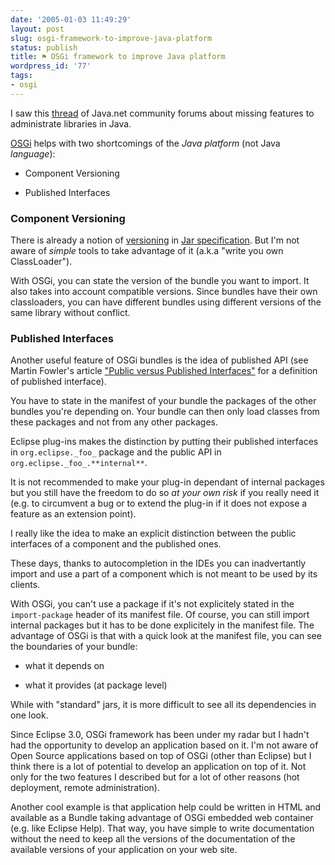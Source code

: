 ```yaml
---
date: '2005-01-03 11:49:29'
layout: post
slug: osgi-framework-to-improve-java-platform
status: publish
title: ⚑ OSGi framework to improve Java platform
wordpress_id: '77'
tags:
- osgi
---
```


I saw this [thread](http://forums.java.net/jive/thread.jspa?messageID=8987&tstart=0#8987) of Java.net community forums about missing features to administrate libraries in Java.  

[OSGi](http://www.osgi.org) helps with two shortcomings of the _Java platform_ (not Java _language_):





  
  * Component Versioning

  
  * Published Interfaces





### Component Versioning





There is already a notion of [versioning](http://java.sun.com/j2se/1.3/docs/guide/extensions/versioning.html) in [Jar specification](http://java.sun.com/j2se/1.3/docs/guide/jar/jar.html). But I'm not aware of _simple_ tools to take advantage of it (a.k.a "write you own ClassLoader").  


With OSGi, you can state the version of the bundle you want to import. It also takes into account compatible versions. Since bundles have their own classloaders, you can have different bundles using different versions of the same library without conflict.





### Published Interfaces





Another useful feature of OSGi bundles is the idea of published API (see Martin Fowler's article ["Public versus Published Interfaces"](http://www.martinfowler.com/ieeeSoftware/published.pdf) for a definition of published interface).  

You have to state in the manifest of your bundle the packages of the other bundles you're depending on. Your bundle can then only load classes from these packages and not from any other packages.   


Eclipse plug-ins makes the distinction by putting their published interfaces in `org.eclipse._foo_` package and the public API in `org.eclipse._foo_.**internal**`.
  

It is not recommended to make your plug-in dependant of internal packages but you still have the freedom to do so _at your own risk_ if you really need it (e.g. to circumvent a bug or to extend the plug-in if it does not expose a feature as an extension point).





I really like the idea to make an explicit distinction between the public interfaces of a component and the published ones.  

These days, thanks to autocompletion in the IDEs you can inadvertantly import and use a part of a component which is not meant to be used by its clients.  

With OSGi, you can't use a package if it's not explicitely stated in the `import-package` header of its manifest file. Of course, you can still import internal packages but it has to be done explicitely in the manifest file.
The advantage of OSGi is that with a quick look at the manifest file, you can see the boundaries of your bundle:



  
  * what it depends on

  
  * what it provides (at package level)


While with "standard" jars, it is more difficult to see all its dependencies in one look.





Since Eclipse 3.0, OSGi framework has been under my radar but I hadn't had the opportunity to develop an application based on it. I'm not aware of Open Source applications based on top of OSGi (other than Eclipse) but I think there is a lot of potential to develop an application on top of it. Not only for the two features I described but for a lot of other reasons (hot deployment, remote administration).  

Another cool example is that application help could be written in HTML and available as a Bundle taking advantage of OSGi embedded web container (e.g. like Eclipse Help).
That way, you have simple to write documentation without the need to keep all the versions of the documentation of the available versions of your application on your web site.
